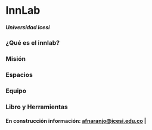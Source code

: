 # InnLab
##### Universidad Icesi
### ¿Qué es el innlab?


### Misión

### Espacios

### Equipo

### Libro y Herramientas

#### En construcción información: afnaranjo@icesi.edu.co | 
